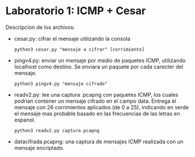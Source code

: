 # Laboratorio 1: ICMP + Cesar

Descripcion de los archivos:

- cesar.py: cifrar el mensaje utilizando la consola

    ```python3 cesar.py "mensaje a cifrar" [corrimiento]```

- pingv4.py: enviar un mensaje por medio de paquetes ICMP, utilizando localhost como destino. Se enviara un paquete por cada carecter del mensaje.

    ```python3 pingv4.py "mensaje cifrado"```

- readv2.py: lee una captura .pcapng con paquetes ICMP, los cuales podrian contener un mensaje cifrado en el campo data. Entrega el mensaje con 26 corrimientos aplicados (de 0 a 25), indicando en verde el mensaje mas probable basado en las frecuencias de las letras en espanol.

    ```python3 readv2.py captura.pcapng```

- datacifrada.pcapng: una captura de mensajes ICMP realizada con un mensaje encriptado.